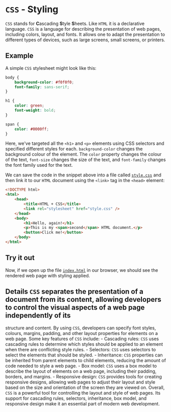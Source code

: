 # `CSS` - Styling

`CSS` stands for **C**ascading **S**tyle **S**heets.
Like `HTML` it is a declarative language.
`CSS` is a language for describing the presentation of web pages, including colors, layout, and fonts. It allows one to adapt the presentation to different types of devices, such as large screens, small screens, or printers.

## Example

A simple `CSS` stylesheet might look like this:

```css
body {
    background-color: #f0f0f0;
    font-family: sans-serif;
}

h1 {
    color: green;
    font-weight: bold;
}

span {
    color: #0000ff;
}
```

Here, we've targeted all the `<h1>` and `<p>` elements using CSS selectors and specified different styles for each.
`background-color` changes the background colour of the element.
The `color` property changes the colour of the text, `font-size` changes the size of the text, and `font-family` changes the font family used for the text.

We can save the code in the snippet above into a file called [`style.css`](./style.css) and then link it to our `HTML` document using the `<link>` tag in the `<head>` element:

```html
<!DOCTYPE html>
<html>
    <head>
        <title>HTML + CSS</title>
        <link rel="stylesheet" href="style.css" />
    </head>
    <body>
        <h1>Hello, again!</h1>
        <p>This is my <span>second</span> HTML document.</p>
        <button>Click me!</button>
    </body>
</html>
```

## Try it out

Now, if we open up the file [`index.html`](./index.html) in our browser, we should see the rendered web page with styling applied.

## Details `CSS` separates the presentation of a document from its content, allowing developers to control the visual aspects of a web page independently of its

structure and content. By using `CSS`, developers can specify font styles, colours, margins, padding, and other layout properties for elements on a web page.
Some key features of `CSS` include: - Cascading rules: `CSS` uses cascading rules to determine which styles should be applied to an element when there are
conflicting style rules. - Selectors: `CSS` uses selectors to select the elements that should be styled. - Inheritance: `CSS` properties can be inherited from
parent elements to child elements, reducing the amount of code needed to style a web page. - Box model: `CSS` uses a box model to describe the layout of
elements on a web page, including their padding, borders, and margins. - Responsive design: `CSS` provides tools for creating responsive designs, allowing web
pages to adjust their layout and style based on the size and orientation of the screen they are viewed on. Overall, `CSS` is a powerful tool for controlling the
layout and style of web pages. Its support for cascading rules, selectors, inheritance, box model, and responsive design make it an essential part of modern web
development.
